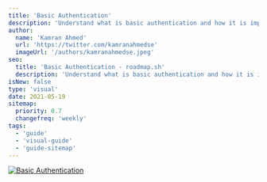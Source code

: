 ```yaml
---
title: 'Basic Authentication'
description: 'Understand what is basic authentication and how it is implemented'
author:
  name: 'Kamran Ahmed'
  url: 'https://twitter.com/kamranahmedse'
  imageUrl: '/authors/kamranahmedse.jpeg'
seo:
  title: 'Basic Authentication - roadmap.sh'
  description: 'Understand what is basic authentication and how it is implemented'
isNew: false
type: 'visual'
date: 2021-05-19
sitemap:
  priority: 0.7
  changefreq: 'weekly'
tags:
  - 'guide'
  - 'visual-guide'
  - 'guide-sitemap'
---
```


[![Basic Authentication](/guides/basic-authentication.png)](/guides/basic-authentication.png)
